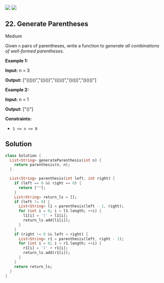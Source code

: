 [![](https://img.shields.io/github/stars/LeetCode-in-Dart/LeetCode-in-Dart?label=Stars&style=flat-square)](https://github.com/LeetCode-in-Dart/LeetCode-in-Dart)
[![](https://img.shields.io/github/forks/LeetCode-in-Dart/LeetCode-in-Dart?label=Fork%20me%20on%20GitHub%20&style=flat-square)](https://github.com/LeetCode-in-Dart/LeetCode-in-Dart/fork)

## 22\. Generate Parentheses

Medium

Given `n` pairs of parentheses, write a function to _generate all combinations of well-formed parentheses_.

**Example 1:**

**Input:** n = 3

**Output:** ["((()))","(()())","(())()","()(())","()()()"]

**Example 2:**

**Input:** n = 1

**Output:** ["()"]

**Constraints:**

*   `1 <= n <= 8`

## Solution

```dart
class Solution {
  List<String> generateParenthesis(int n) {
    return parenthesis(n, n);
  }

  List<String> parenthesis(int left, int right) {
    if (left == 0 && right == 0) {
      return [""];
    }
    List<String> return_ls = [];
    if (left != 0) {
      List<String> l1 = parenthesis(left - 1, right);
      for (int i = 0; i < l1.length; ++i) {
        l1[i] = '(' + l1[i];
        return_ls.add(l1[i]);
      }
    }
    if (right != 0 && left < right) {
      List<String> r1 = parenthesis(left, right - 1);
      for (int i = 0; i < r1.length; ++i) {
        r1[i] = ')' + r1[i];
        return_ls.add(r1[i]);
      }
    }
    return return_ls;
  }
}
```